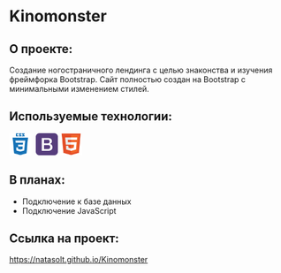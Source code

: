 # Kinomonster

## О проекте:

Создание ногостраничного лендинга с целью знаконства и изучения фреймфорка Bootstrap. Сайт полностью создан на Bootstrap с минимальными
изменением стилей.

## Используемые технологии:

<img src="https://github.com/devicons/devicon/blob/master/icons/css3/css3-plain-wordmark.svg"  title="CSS3" alt="CSS" width="40" height="40"/>&nbsp;
 <img src="https://raw.githubusercontent.com/github/explore/80688e429a7d4ef2fca1e82350fe8e3517d3494d/topics/bootstrap/bootstrap.png" width="40" height="40" alt="bootstrap" title="bootstrap">
  <img src="https://github.com/devicons/devicon/blob/master/icons/html5/html5-original.svg" title="HTML5" alt="HTML" width="40" height="40"/>&nbsp;

  ## В планах:
  * Подключение к базе данных
  * Подключение JavaScript

  ## Ссылка на проект:

  https://natasolt.github.io/Kinomonster
